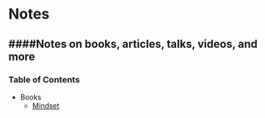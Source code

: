 # Notes
####Notes on books, articles, talks, videos, and more
---

### Table of Contents


* Books
    * [Mindset](https://github.com/michaelrbock/notes/blob/master/books/Mindset.md)

